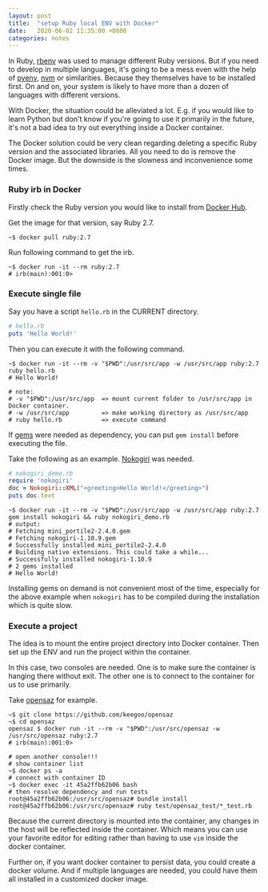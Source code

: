 ```yaml
---
layout: post
title:  "setup Ruby local ENV with Docker"
date:   2020-06-02 11:35:00 +0800
categories: notes
---
```


In Ruby, [rbenv][rbenv-github] was used to manage different Ruby versions. But if you need to develop in multiple languages, it's going to be a mess even with the help of [pyenv][pyenv-github], [nvm][nvm-github] or similarities. Because they themselves have to be installed first. On and on, your system is likely to have more than a dozen of languages with different versions.

With Docker, the situation could be alleviated a lot. E.g. if you would like to learn Python but don't know if you're going to use it primarily in the future, it's not a bad idea to try out everything inside a Docker container.

The Docker solution could be very clean regarding deleting a specific Ruby version and the associated libraries. All you need to do is remove the Docker image. But the downside is the slowness and inconvenience some times.

### Ruby irb in Docker

Firstly check the Ruby version you would like to install from [Docker Hub][ruby-docker-hub].

Get the image for that version, say Ruby 2.7.

```shell
~$ docker pull ruby:2.7
```

Run following command to get the irb.

```shell
~$ docker run -it --rm ruby:2.7 
# irb(main):001:0>
```

### Execute single file

Say you have a script `hello.rb` in the CURRENT directory.

```ruby
# hello.rb
puts 'Hello World!'
```

Then you can execute it with the following command.

```shell
~$ docker run -it --rm -v "$PWD":/usr/src/app -w /usr/src/app ruby:2.7 ruby hello.rb
# Hello World!

# note:
# -v "$PWD":/usr/src/app  => mount current folder to /usr/src/app in Docker container.
# -w /usr/src/app         => make working directory as /usr/src/app
# ruby hello.rb           => execute command
```

If [gems][gem-homepage] were needed as dependency, you can put `gem install` before executing the file.

Take the following as an example. [Nokogiri][nokogiri-github] was needed.

```ruby
# nokogiri_demo.rb
require 'nokogiri'
doc = Nokogiri::XML("<greeting>Hello World!</greeting>")
puts doc.text
```

```shell
~$ docker run -it --rm -v "$PWD":/usr/src/app -w /usr/src/app ruby:2.7 gem install nokogiri && ruby nokogiri_demo.rb
# output:
# Fetching mini_portile2-2.4.0.gem
# Fetching nokogiri-1.10.9.gem
# Successfully installed mini_portile2-2.4.0
# Building native extensions. This could take a while...
# Successfully installed nokogiri-1.10.9
# 2 gems installed
# Hello World!
```

Installing gems on demand is not convenient most of the time, especially for the above example when `nokogiri` has to be compiled during the installation which is quite slow.

### Execute a project

The idea is to mount the entire project directory into Docker container. Then set up the ENV and run the project within the container.

In this case, two consoles are needed. One is to make sure the container is hanging there without exit. The other one is to connect to the container for us to use primarily.

Take [opensaz][opensaz-github] for example.

```shell
~$ git clone https://github.com/keegoo/opensaz
~$ cd opensaz
opensaz $ docker run -it --rm -v "$PWD":/usr/src/opensaz -w /usr/src/opensaz ruby:2.7
# irb(main):001:0>

# open another console!!!
# show container list
~$ docker ps -a
# connect with container ID
~$ docker exec -it 45a2ffb62b06 bash
# then resolve dependency and run tests
root@45a2ffb62b06:/usr/src/opensaz# bundle install
root@45a2ffb62b06:/usr/src/opensaz# ruby test/opensaz_test/*_test.rb
```

Because the current directory is mounted into the container, any changes in the host will be reflected inside the container. Which means you can use your favorite editor for editing rather than having to use `vim` inside the docker container.

Further on, if you want docker container to persist data, you could create a docker volume. And if multiple languages are needed, you could have them all installed in a customized docker image.

[rbenv-github]: https://github.com/rbenv/rbenv
[pyenv-github]: https://github.com/pyenv/pyenv
[nvm-github]: https://github.com/nvm-sh/nvm
[gem-homepage]: https://rubygems.org/
[nokogiri-github]: https://github.com/sparklemotion/nokogiri
[ruby-docker-hub]: https://hub.docker.com/_/ruby
[opensaz-github]: https://github.com/keegoo/opensaz
